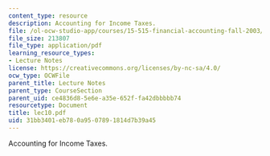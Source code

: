 ```yaml
---
content_type: resource
description: Accounting for Income Taxes.
file: /ol-ocw-studio-app/courses/15-515-financial-accounting-fall-2003/31bb3401eb780a9507891814d7b39a45_lec10.pdf
file_size: 213807
file_type: application/pdf
learning_resource_types:
- Lecture Notes
license: https://creativecommons.org/licenses/by-nc-sa/4.0/
ocw_type: OCWFile
parent_title: Lecture Notes
parent_type: CourseSection
parent_uid: ce4836d8-5e6e-a35e-652f-fa42dbbbbb74
resourcetype: Document
title: lec10.pdf
uid: 31bb3401-eb78-0a95-0789-1814d7b39a45
---
```

Accounting for Income Taxes.
